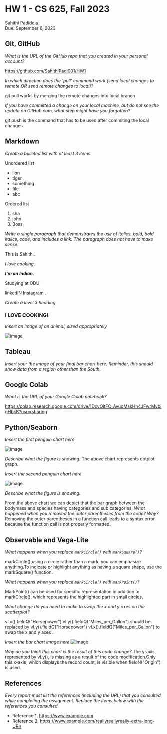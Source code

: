 # HW 1 - CS 625, Fall 2023

Sahithi Padidela  
Due: September 6, 2023

## Git, GitHub

*What is the URL of the GitHub repo that you created in your personal account?*

https://github.com/SahithiPadi001/HW1
   
*In which direction does the 'pull' command work (send local changes to remote OR send remote changes to local)?*

git pull works by merging the remote changes into local branch
   
*If you have committed a change on your local machine, but do not see the update on GitHub.com, what step might have you forgotten?*

git push is the command that has to be used after commiting the local changes.

## Markdown

*Create a bulleted list with at least 3 items*

Unordered list

*   lion
*   tiger
*   something
*   file
*   abc
  
Ordered list
1. sha
2. john
3. Boss

*Write a single paragraph that demonstrates the use of italics, bold, bold italics, code, and includes a link. The paragraph does not have to make sense.*

This is Sahithi.

*I love cooking*.

***I'm an Indian***.

Studying at ODU

linkedIN [Instagram ](https://www.instagram.com/).

*Create a level 3 heading*

### I LOVE COOKING!

*Insert an image of an animal, sized appropriately*


![image](https://github.com/odu-cs625-datavis/fall23-mcw-SahithiPadi001/blob/main/pexels-photo-2263936.jpeg)

## Tableau

*Insert your the image of your final bar chart here. Reminder, this should show data from a region other than the South.*



## Google Colab

*What is the URL of your Google Colab notebook?*

https://colab.research.google.com/drive/1DcvOitFC_AvudMskHh4JFwrMvbigHbkK?usp=sharing

## Python/Seaborn

*Insert the first penguin chart here*

![image](https://github.com/odu-cs625-datavis/fall23-mcw-SahithiPadi001/blob/main/dot%20plot.png)


*Describe what the figure is showing.*
The above chart represents dotplot graph.

*Insert the second penguin chart here*

![image](https://github.com/odu-cs625-datavis/fall23-mcw-SahithiPadi001/blob/main/bar%20graph.png)


*Describe what the figure is showing.*

From the above chart we can depict that the bar graph between the bodymass and species having categories and sub categories. 
*What happened when you removed the outer parentheses from the code? Why?*
Removing the outer parentheses in a function call leads to a syntax error because the function call is not properly formatted.


## Observable and Vega-Lite

*What happens when you replace `markCircle()` with `markSquare()`?*


markCircle(),using a circle rather than a mark, you can emphasize anything.To indicate or highlight anything as having a square shape, use the markSquare() function. 

*What happens when you replace `markCircle()` with `markPoint()`?*


MarkPoint() can be used for specific representation in addition to markCircle(), which represents the highlighted part in small circles.

*What change do you need to make to swap the x and y axes on the scatterplot?*

vl.x().fieldQ("Horsepower") vl.y().fieldQ("Miles_per_Gallon") should be replaced by vl.y().fieldQ("Horsepower") vl.x().fieldQ("Miles_per_Gallon") to swap the x and y axes .

*Insert the bar chart image here*
![image](https://github.com/odu-cs625-datavis/fall23-mcw-SahithiPadi001/blob/main/bar%20graph.png)


*Why do you think this chart is the result of this code change?*
The y-axis, represented by vl.y(), is missing as a result of the code modification.Only this x-axis, which displays the record count, is visible when fieldN("Origin") is used.

## References

*Every report must list the references (including the URL) that you consulted while completing the assignment. Replace the items below with the references you consulted*

* Reference 1, <https://www.example.com>
* Reference 2, <https://www.example.com/reallyreallyreally-extra-long-URI/>

